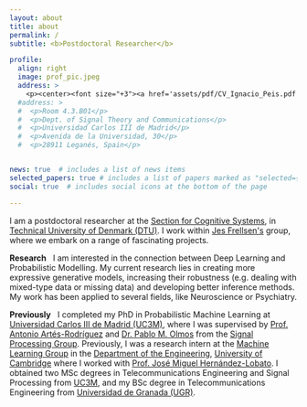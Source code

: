 ```yaml
---
layout: about
title: about
permalink: /
subtitle: <b>Postdoctoral Researcher</b>

profile:
  align: right
  image: prof_pic.jpeg
  address: >
    <p><center><font size="+3"><a href='assets/pdf/CV_Ignacio_Peis.pdf' target="_blank">[CV]</a></font></center></p>
  #address: >
  #  <p>Room 4.3.B01</p> 
  #  <p>Dept. of Signal Theory and Communications</p>
  #  <p>Universidad Carlos III de Madrid</p>
  #  <p>Avenida de la Universidad, 30</p>
  #  <p>28911 Leganés, Spain</p>


news: true  # includes a list of news items
selected_papers: true # includes a list of papers marked as "selected={true}"
social: true  # includes social icons at the bottom of the page

---
```


I am a postdoctoral researcher at the <a href='https://www.compute.dtu.dk/english/research/research-sections/cogsys'>Section for Cognitive Systems</a>, in <a href='https://www.dtu.dk/english/'>Technical University of Denmark (DTU)</a>. I work within <a href='https://frellsen.org/'>Jes Frellsen's</a> group, where we embark on a range of fascinating projects. 


<strong>Research</strong> 
&nbsp;
I am interested in the 
connection between Deep Learning and Probabilistic Modelling. My current research lies in creating more 
expressive generative models, increasing their robustness (e.g. dealing with mixed-type data or 
missing data) and developing better inference methods. My work has been applied to several fields, 
like Neuroscience or Psychiatry.

<strong>Previously</strong> 
&nbsp;
I completed my PhD in Probabilistic Machine Learning at <a href='https://www.uc3m.es/home'>Universidad Carlos III de Madrid (UC3M)</a>, where I was supervised by <a href='https://www.tsc.uc3m.es/~antonio/antonio_artes/Home.html'>Prof. Antonio Artés-Rodríguez</a> 
and 
  <a href='https://www.tsc.uc3m.es/~olmos/'>Dr. Pablo M. Olmos</a> 
from the 
  <a href='https://gts.tsc.uc3m.es/'>Signal Processing Group</a>. 
Previously, I was a research intern at the 
  <a href='http://mlg.eng.cam.ac.uk/'>Machine Learning Group</a>
in the 
  <a href='http://www.eng.cam.ac.uk/'>Department of the Engineering</a>,
  <a href='https://www.cam.ac.uk/'>University of Cambridge</a>
where I worked with
  <a href='https://jmhl.org/'>Prof. José Miguel Hernández-Lobato</a>.
I obtained two MSc degrees in Telecommunications Engineering and Signal Processing from 
  <a href='https://www.uc3m.es/home'>UC3M</a>, 
and my BSc degree in Telecommunications Engineering from 
  <a href='https://www.ugr.es/en'>Universidad de Granada (UGR)</a>.